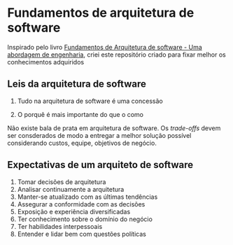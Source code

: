 # Fundamentos de arquitetura de software

Inspirado pelo livro [Fundamentos de Arquitetura de software - Uma abordagem de engenharia](https://www.amazon.com.br/Fundamentos-Arquitetura-Software-Abordagem-Engenharia/dp/8550819859/ref=sr_1_1?sr=8-1), criei este repositório criado para fixar melhor os conhecimentos adquiridos

## Leis da arquitetura de software

1. Tudo na arquitetura de software é uma concessão

2. O porquê é mais importante do que o como

Não existe bala de prata em arquitetura de software. Os *trade-offs* devem ser consderados de modo a entregar a melhor solução possível considerando custos, equipe, objetivos de negócio. 

## Expectativas de um arquiteto de software

1. Tomar decisões de arquitetura
2. Analisar continuamente a arquitetura
3. Manter-se atualizado com as últimas tendências
4. Assegurar a conformidade com as decisões
5. Exposição e experiência diversificadas
6. Ter conhecimento sobre o domínio do negócio
7. Ter habilidades interpessoais
8. Entender e lidar bem com questões políticas

